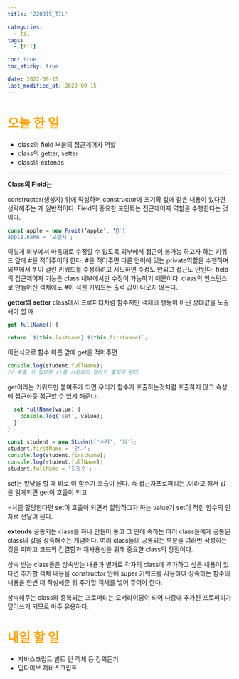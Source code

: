 ```yaml
---
title: '220915_TIL'

categories:
  - til
tags:
  - [til]

toc: true
toc_sticky: true

date: 2022-09-15
last_modified_at: 2022-09-15
---
```


# <span style="color:orange"> 오늘 한 일</span>

- class의 field 부분의 접근제어자 역할
- class의 getter, setter
- class의 extends

---

**Class의 Field**는

constructor(생성자) 위에 작성하며 constructor에 초기확 값에 같은 내용이 있다면 생략해주는 게 일반적이다.
Field의 중요한 포인트는 접근제어자 역할을 수행한다는 것이다.

```javascript
const apple = new Fruit(’apple’, ‘🍎`);
apple.name = ‘오렌지’;
```

이렇게 외부에서 마음대로 수정할 수 없도록 외부에서 접근이 불가능 하고자 하는 키워드 앞에 #을 적어주어야 한다.
\#을 적어주면 다른 언어에 있는 private역할을 수행하며 외부에서 \# 이 걸린 키워드를 수정하려고 시도하면 수정도 안되고 접근도 안된다. field의 접근제어자 기능은 class 내부에서만 수정이 가능하기 때문이다.
class의 인스턴스로 만들어진 객체에도 \#이 적힌 키워드는 출력 값이 나오지 않는다.

**getter와 setter**
class에서 프로퍼티처럼 함수지만 객체의 행동이 아닌 상태값을 도출해야 할 때

```javascript
get fullName() {

return `${this.lastname} ${this.firstname}`;
```

이런식으로 함수 이름 앞에 get을 적어주면

```javascript
console.log(student.fullName);
// 호출 시 필요한 ()를 사용하지 않아도 출력이 된다.
```

get이라는 키워드만 붙여주게 되면 우리가 함수가 호출하는것처럼 호출하지 않고 속성에 접근하듯 접근할 수 있게 해준다.

```javascript
  set fullName(value) {
    console.log('set', value);
  }
}

const student = new Student('수지', '김');
student.firstName = '안나';
console.log(student.firstName);
console.log(student.fullName);
student.fullName = '김철수';
```

set은 할당을 할 때 바로 이 함수가 호출이 된다.
즉 접근자프로퍼티는 .이라고 해서 값을 읽게되면 get이 호출이 되고

=처럼 할당한다면 set이 호출이 되면서 할당하고자 하는 value가 set이 적힌 함수의 인자로 전달이 된다.

**extends**
공통되는 class를 하나 만들어 놓고
그 안에 속하는 여러 class들에게 공통된 class의 값을 상속해주는 개념이다.
여러 class들의 공통되는 부분을 여러번 작성하는 것을 피하고 코드의 간결함과
재사용성을 위해 중요한 class의 장점이다.

상속 받는 class들은 상속받는 내용과 별개로 각자의 class에 추가하고 싶은 내용이 있다면 추가할 객체 내용을 constructor 안에 super 키워드를 사용하여 상속하는 함수의 내용을 한번 더 작성해준 뒤 추가할 객체를 넣어 주어야 한다.

상속해주는 class와 중복되는 프로퍼티는 오버라이딩이 되어 나중에 추가된 프로퍼티가 덮어쓰기 되므로 아주 유용하다.

# <span style="color:orange"> 내일 할 일</span>

- 자바스크립트 빌트 인 객체 등 강의듣기
- 딥다이브 자바스크립트
